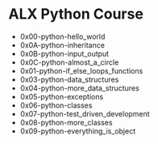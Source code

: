 # ALX Python Course

- 0x00-python-hello_world
- 0x0A-python-inheritance
- 0x0B-python-input_output
- 0x0C-python-almost_a_circle
- 0x01-python-if_else_loops_functions
- 0x03-python-data_structures
- 0x04-python-more_data_structures
- 0x05-python-exceptions
- 0x06-python-classes
- 0x07-python-test_driven_development
- 0x08-python-more_classes
- 0x09-python-everything_is_object
